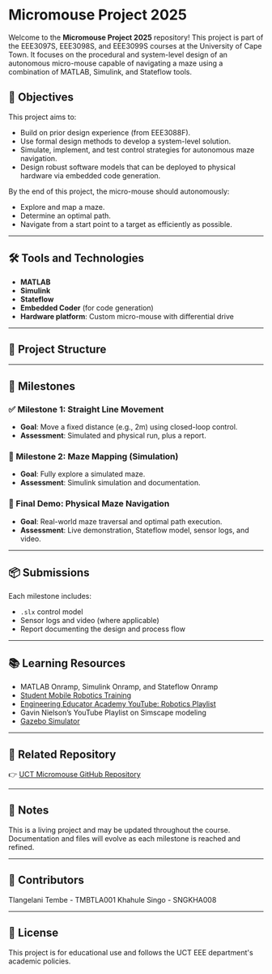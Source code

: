 
# Micromouse Project 2025

Welcome to the **Micromouse Project 2025** repository! This project is part of the EEE3097S, EEE3098S, and EEE3099S courses at the University of Cape Town. It focuses on the procedural and system-level design of an autonomous micro-mouse capable of navigating a maze using a combination of MATLAB, Simulink, and Stateflow tools.

## 🎯 Objectives

This project aims to:

- Build on prior design experience (from EEE3088F).
- Use formal design methods to develop a system-level solution.
- Simulate, implement, and test control strategies for autonomous maze navigation.
- Design robust software models that can be deployed to physical hardware via embedded code generation.

By the end of this project, the micro-mouse should autonomously:
- Explore and map a maze.
- Determine an optimal path.
- Navigate from a start point to a target as efficiently as possible.

---

## 🛠️ Tools and Technologies

- **MATLAB**
- **Simulink**
- **Stateflow**
- **Embedded Coder** (for code generation)
- **Hardware platform**: Custom micro-mouse with differential drive

---

## 📁 Project Structure


---

## 🚀 Milestones

### ✅ Milestone 1: Straight Line Movement
- **Goal**: Move a fixed distance (e.g., 2m) using closed-loop control.
- **Assessment**: Simulated and physical run, plus a report.

### 🔄 Milestone 2: Maze Mapping (Simulation)
- **Goal**: Fully explore a simulated maze.
- **Assessment**: Simulink simulation and documentation.

### 🎉 Final Demo: Physical Maze Navigation
- **Goal**: Real-world maze traversal and optimal path execution.
- **Assessment**: Live demonstration, Stateflow model, sensor logs, and video.

---

## 📦 Submissions

Each milestone includes:
- `.slx` control model
- Sensor logs and video (where applicable)
- Report documenting the design and process flow

---

## 📚 Learning Resources

- MATLAB Onramp, Simulink Onramp, and Stateflow Onramp
- [Student Mobile Robotics Training](https://www.mathworks.com/academia/student-competitions/robotics.html)
- [Engineering Educator Academy YouTube: Robotics Playlist](https://www.youtube.com/playlist?list=PLn8PRpmsu08pzi6EMiYnRbsN9FW-wfTqb)
- Gavin Nielson’s YouTube Playlist on Simscape modeling
- [Gazebo Simulator](http://gazebosim.org/)

---

## 🔗 Related Repository

👉 [UCT Micromouse GitHub Repository](https://github.com/EEEUCT/Micromouse)

---

## 📌 Notes

This is a living project and may be updated throughout the course. Documentation and files will evolve as each milestone is reached and refined.

---

## 👥 Contributors

Tlangelani Tembe - TMBTLA001
Khahule Singo - SNGKHA008

---

## 📃 License

This project is for educational use and follows the UCT EEE department's academic policies.

